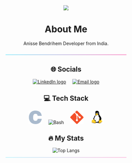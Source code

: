 <div align="center">
    <img src="https://media.tenor.com/0JSNngGvy4wAAAAC/i-love-computers-it.gif" width="30%">
</div>

###

<h1 align="Center">About Me</h1>
<p align="center">Anisse Bendrihem Developer from India.</p>
<div align="center">
    <img src="https://raw.githubusercontent.com/anissebendrihem/anissebendrihem/main/gradient.png" width="75%" alt="Gradient image"/>
</div>

###

<h2 align="center">🌐 Socials</h2>
<p align="center">
    <a href="https://linkedin.com/in/www.linkedin.com/in/anisse-bendrihem-160b8b326" target="_blank"><img src="https://img.shields.io/badge/LinkedIn-%230077B5.svg?logo=linkedin&logoColor=white" height="25" alt="LinkedIn logo"/></a>
    <img width="12" />
    <a href="mailto:anisse.bendrihem@gmail.com" target="_blank"><img src="https://img.shields.io/badge/Email-%23D14836.svg?logo=gmail&logoColor=white" height="25" alt="Email logo"/></a>
</p>

###

<h2 align="center">💻 Tech Stack</h2>
<p align="center">
    <img src="https://raw.githubusercontent.com/devicons/devicon/master/icons/c/c-original.svg" alt="C" width="42" height="42"/>
    <img width="12"/>
    <img src="https://www.vectorlogo.zone/logos/gnu_bash/gnu_bash-icon.svg" alt="Bash" width="42" height="42"/>
    <img width="12"/>
    <img src="https://raw.githubusercontent.com/devicons/devicon/master/icons/git/git-original.svg" alt="Git" width="42" height="42"/>
    <img width="12"/>
    <img src="https://raw.githubusercontent.com/devicons/devicon/master/icons/linux/linux-original.svg" alt="Linux" width="42" height="42"/>
</p>

###

<h2 align="center">🔥 My Stats</h2>
<div align="center">
    <img src="https://github-readme-stats.vercel.app/api/top-langs/?username=anissebendrihem&theme=dracula&hide_border=false&layout=compact" alt="Top Langs"/>
</div>
<div align="center">
    <img src="https://raw.githubusercontent.com/anissebendrihem/anissebendrihem/main/gradient.png" width="75%" alt="Gradient image"/>
</div>
